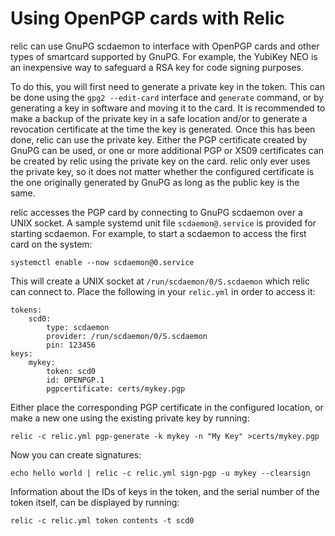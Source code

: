 # Using OpenPGP cards with Relic

relic can use GnuPG scdaemon to interface with OpenPGP cards and other types of
smartcard supported by GnuPG. For example, the YubiKey NEO is an inexpensive
way to safeguard a RSA key for code signing purposes.

To do this, you will first need to generate a private key in the token. This can be done using the `gpg2 --edit-card` interface and `generate` command, or by generating a key in software and moving it to the card. It is recommended to make a backup of the private key in a safe location and/or to generate a revocation certificate at the time the key is generated. Once this has been done, relic can use the private key. Either the PGP certificate created by GnuPG can be used, or one or more additional PGP or X509 certificates can be created by relic using the private key on the card. relic only ever uses the private key, so it does not matter whether the configured certificate is the one originally generated by GnuPG as long as the public key is the same.

relic accesses the PGP card by connecting to GnuPG scdaemon over a UNIX socket. A sample systemd unit file `scdaemon@.service` is provided for starting scdaemon. For example, to start a scdaemon to access the first card on the system:

    systemctl enable --now scdaemon@0.service

This will create a UNIX socket at `/run/scdaemon/0/S.scdaemon` which relic can connect to. Place the following in your `relic.yml` in order to access it:

    tokens:
        scd0:
            type: scdaemon
            provider: /run/scdaemon/0/S.scdaemon
            pin: 123456
    keys:
        mykey:
            token: scd0
            id: OPENPGP.1
            pgpcertificate: certs/mykey.pgp

Either place the corresponding PGP certificate in the configured location, or make a new one using the existing private key by running:

    relic -c relic.yml pgp-generate -k mykey -n "My Key" >certs/mykey.pgp

Now you can create signatures:

    echo hello world | relic -c relic.yml sign-pgp -u mykey --clearsign

Information about the IDs of keys in the token, and the serial number of the token itself, can be displayed by running:

    relic -c relic.yml token contents -t scd0
